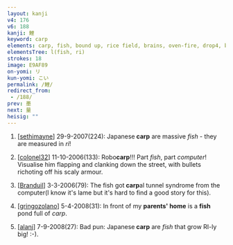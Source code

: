 ```yaml
---
layout: kanji
v4: 176
v6: 188
kanji: 鯉
keyword: carp
elements: carp, fish, bound up, rice field, brains, oven-fire, drop4, barbecue, computer
elementsTree: l(fish, ri)
strokes: 18
image: E9AF89
on-yomi: リ
kun-yomi: こい
permalink: /鯉/
redirect_from:
 - /188/
prev: 墨
next: 量
heisig: ""
---
```


1) [<a href="http://kanji.koohii.com/profile/sethimayne">sethimayne</a>] 29-9-2007(224): Japanese<strong> carp</strong> are massive <em>fish</em> - they are measured in <em>ri</em>!

2) [<a href="http://kanji.koohii.com/profile/colonel32">colonel32</a>] 11-10-2006(133): Robo<strong>carp</strong>!!! Part <em>fish</em>, part <em>computer</em>! Visualise him flapping and clanking down the street, with bullets richoting off his scaly armour.

3) [<a href="http://kanji.koohii.com/profile/Branduil">Branduil</a>] 3-3-2006(79): The fish got<strong> carp</strong>al tunnel syndrome from the computer(I know it&#039;s lame but it&#039;s hard to find a good story for this).

4) [<a href="http://kanji.koohii.com/profile/gringozolano">gringozolano</a>] 5-4-2008(31): In front of my <strong>parents&#039; home</strong> is a <strong>fish</strong> pond full of <em>carp</em>.

5) [<a href="http://kanji.koohii.com/profile/alanj">alanj</a>] 7-9-2008(27): Bad pun: Japanese<strong> carp</strong> are <em>fish</em> that grow RI-ly big! :-).

